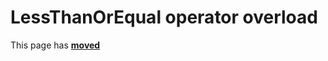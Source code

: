 # LessThanOrEqual operator overload

This page has [**moved**](https://lib-docs.delphidabbler.com/Fractions/0/API/TFraction-LessThanOrEqual)
